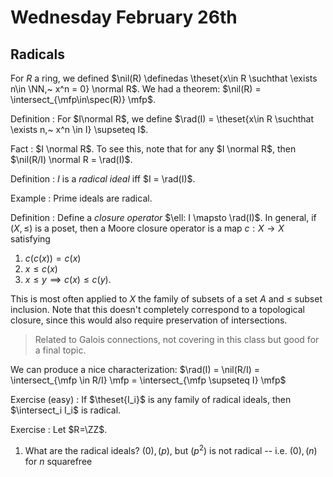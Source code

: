 # Wednesday February 26th

## Radicals

For $R$ a ring, we defined $\nil(R) \definedas \theset{x\in R \suchthat \exists n\in \NN,~ x^n = 0} \normal R$.
We had a theorem: $\nil(R) = \intersect_{\mfp\in\spec(R)} \mfp$.

Definition
: For $I\normal R$, we define $\rad(I) = \theset{x\in R \suchthat \exists n,~ x^n \in I} \supseteq I$.

Fact
: $I \normal R$.
  To see this, note that for any $I \normal R$, then $\nil(R/I) \normal R = \rad(I)$.

Definition
: $I$ is a *radical ideal* iff $I = \rad(I)$.


Example
: Prime ideals are radical.
  
Definition
: Define a *closure operator* $\ell: I \mapsto \rad(I)$.
  In general, if $(X, \leq)$ is a poset, then a Moore closure operator is a map $c: X\to X$ satisfying

  1. $c(c(x)) = c(x)$
  2. $x \leq c(x)$
  3. $x\leq y \implies c(x) \leq c(y)$.

This is most often applied to $X$ the family of subsets of a set $A$ and $\leq$ subset inclusion.
Note that this doesn't completely correspond to a topological closure, since this would also require preservation of intersections.

> Related to Galois connections, not covering in this class but good for a final topic.

We can produce a nice characterization: $\rad(I) = \nil(R/I) = \intersect_{\mfp \in R/I} \mfp = \intersect_{\mfp \supseteq I} \mfp$

Exercise (easy)
: If $\theset{I_i}$ is any family of radical ideals, then $\intersect_i I_i$ is radical.

Exercise
: Let $R=\ZZ$.
  1. What are the radical ideals? $(0), (p)$, but $(p^2)$ is not radical -- i.e. $(0), (n)$ for $n$ squarefree
